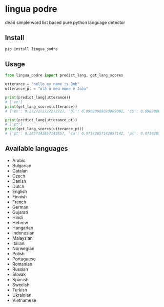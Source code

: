 # lingua podre

dead simple word list based pure python language detector


## Install

```bash
pip install lingua_podre
```

## Usage

```python
from lingua_podre import predict_lang, get_lang_scores

utterance = "hello my name is Bob"
utterance_pt = "olá o meu nome é João"

print(predict_lang(utterance))
# ['en']
print(get_lang_scores(utterance))
# {'en': 0.2727272727272727, 'pl': 0.09090909090909091, 'cs': 0.09090909090909091, 'sk': 0.09090909090909091, 'hu': 0.09090909090909091, 'sv': 0.09090909090909091, 'nb': 0.09090909090909091, 'da': 0.09090909090909091, 'nl': 0.09090909090909091}

print(predict_lang(utterance_pt))
# ['pt']
print(get_lang_scores(utterance_pt))
# {'pt': 0.2857142857142857, 'ca': 0.07142857142857142, 'pl': 0.07142857142857142, 'cs': 0.07142857142857142, 'ro': 0.14285714285714285, 'it': 0.14285714285714285, 'tr': 0.07142857142857142, 'sk': 0.07142857142857142, 'es': 0.07142857142857142}
```

## Available languages

* Arabic
* Bulgarian
* Catalan
* Czech
* Danish
* Dutch
* English
* Finnish
* French
* German
* Gujarati
* Hindi
* Hebrew
* Hungarian
* Indonesian
* Malaysian
* Italian
* Norwegian
* Polish
* Portuguese
* Romanian
* Russian
* Slovak
* Spanish
* Swedish
* Turkish
* Ukrainian
* Vietnamese